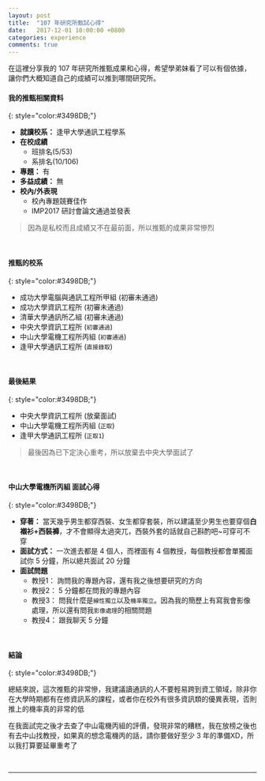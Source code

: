 ```yaml
---
layout: post
title:  "107 年研究所甄試心得"
date:   2017-12-01 10:00:00 +0800
categories: experience
comments: true
---
```

在這裡分享我的 107 年研究所推甄成果和心得，希望學弟妹看了可以有個依據，讓你們大概知道自己的成績可以推到哪間研究所。

#### 我的推甄相關資料
{: style="color:#3498DB;"}

- **就讀校系：** 逢甲大學通訊工程學系
- **在校成績**
	- 班排名(5/53)
	- 系排名(10/106)
- **專題：** 有
- **多益成績：** 無
- **校內/外表現**
	- 校內專題競賽佳作
	- IMP2017 研討會論文通過並發表

> 因為是私校而且成績又不在最前面，所以推甄的成果非常慘烈

<br/>

#### 推甄的校系
{: style="color:#3498DB;"}

- 成功大學電腦與通訊工程所甲組 (初審未通過)
- 成功大學資訊工程所 (初審未通過)
- 清華大學通訊所乙組 (初審未通過)
- 中央大學資訊工程所 (`初審通過`)
- 中山大學電機工程所丙組 (`初審通過`)
- 逢甲大學通訊工程所 (`直接錄取`)

<br/>

#### 最後結果
{: style="color:#3498DB;"}

- 中央大學資訊工程所 (放棄面試)
- 中山大學電機工程所丙組 (`正取`)
- 逢甲大學通訊工程所 (`正取1`)

> 最後因為已下定決心重考，所以放棄去中央大學面試了

<br/>

#### 中山大學電機所丙組  面試心得
{: style="color:#3498DB;"}

- **穿著：** 當天幾乎男生都穿西裝、女生都穿套裝，所以建議至少男生也要穿個**白襯衫+西裝褲**，才不會顯得太過突兀，西裝外套的話就自己斟酌吧~可穿可不穿
- **面試方式：** 一次進去都是 4 個人，而裡面有 4 個教授，每個教授都會單獨面試你 5 分鐘，所以總共面試 20 分鐘
- **面試問題**
	- 教授1： 詢問我的專題內容，還有我之後想要研究的方向
	- 教授2： 5 分鐘都在問我的專題內容
	- 教授3： 問我什麼是`線性獨立`以及`機率獨立`。因為我的簡歷上有寫我會影像處理，所以還有問我`影像處理`的相關問題
	- 教授4： 跟我聊天 5 分鐘

<br/>

#### 結論
{: style="color:#3498DB;"}

總結來說，這次推甄的非常慘，我建議讀通訊的人不要輕易跨到資工領域，除非你在大學時期都有在修資訊系的課程，或者你在校外有很多資訊類的優異表現，否則推上的機率真的非常的低

在我面試完之後才去查了中山電機丙組的評價，發現非常的糟糕，我在放榜之後也有去中山找教授，如果真的想念電機丙的話，請你要做好至少 3 年的準備XD，所以我打算要延畢重考了

<br/>

---
